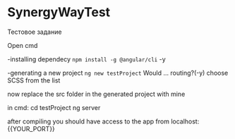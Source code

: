 # SynergyWayTest
Тестовое задание



Open cmd

-installing dependecy
  `npm install -g @angular/cli`
  -y

-generating a new project
  `ng new testProject`
  Would ... routing?(-y)
  choose SCSS from the list

now replace the src folder in the generated project with mine

in cmd:
  cd testProject
  ng server

after compiling you should have access to the app from localhost:{{YOUR_PORT}}
